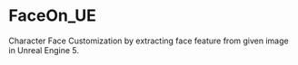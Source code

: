 # FaceOn_UE
Character Face Customization by extracting face feature from given image in Unreal Engine 5.
